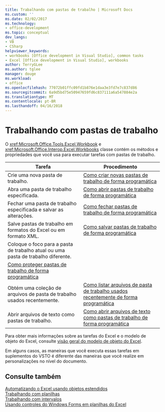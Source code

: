 ```yaml
---
title: Trabalhando com pastas de trabalho | Microsoft Docs
ms.custom: ''
ms.date: 02/02/2017
ms.technology:
- office-development
ms.topic: conceptual
dev_langs:
- VB
- CSharp
helpviewer_keywords:
- workbooks [Office development in Visual Studio], common tasks
- Excel [Office development in Visual Studio], workbooks
author: TerryGLee
ms.author: tglee
manager: douge
ms.workload:
- office
ms.openlocfilehash: 77072b01ffc09fd1b876e1daa3e3fd7e7c837d86
ms.sourcegitcommit: 6a9d5bd75e50947659fd6c837111a6a547884e2a
ms.translationtype: MT
ms.contentlocale: pt-BR
ms.lasthandoff: 04/16/2018
---
```

# <a name="working-with-workbooks"></a>Trabalhando com pastas de trabalho
  O <xref:Microsoft.Office.Tools.Excel.Workbook> e <xref:Microsoft.Office.Interop.Excel.Workbooks> classe contém os métodos e propriedades que você usa para executar tarefas com pastas de trabalho.  
  
|Tarefa|Procedimento|  
|----------|---------------|  
|Crie uma nova pasta de trabalho.|[Como criar novas pastas de trabalho de forma programática](../vsto/how-to-programmatically-create-new-workbooks.md)|  
|Abra uma pasta de trabalho especificada.|[Como abrir pastas de trabalho de forma programática](../vsto/how-to-programmatically-open-workbooks.md)|  
|Fechar uma pasta de trabalho especificada e salvar as alterações.|[Como fechar pastas de trabalho de forma programática](../vsto/how-to-programmatically-close-workbooks.md)|  
|Salve pastas de trabalho em formatos do Excel ou em formato XML.|[Como salvar pastas de trabalho de forma programática](../vsto/how-to-programmatically-save-workbooks.md)|  
|Coloque o foco para a pasta de trabalho atual ou uma pasta de trabalho diferente.|  
|[Como proteger pastas de trabalho de forma programática](../vsto/how-to-programmatically-protect-workbooks.md)|  
|Obtém uma coleção de arquivos de pasta de trabalho usados recentemente.|[Como listar arquivos de pasta de trabalho usados recentemente de forma programática](../vsto/how-to-programmatically-list-recently-used-workbook-files.md)|  
|Abrir arquivos de texto como pastas de trabalho.|[Como abrir arquivos de texto como pastas de trabalho de forma programática](../vsto/how-to-programmatically-open-text-files-as-workbooks.md)|  
  
 Para obter mais informações sobre as tarefas do Excel e o modelo de objeto do Excel, consulte [visão geral do modelo de objeto do Excel](../vsto/excel-object-model-overview.md).  
  
 Em alguns casos, as maneiras que você executa essas tarefas em suplementos do VSTO é diferente das maneiras que você realize em personalizações no nível do documento.  
  
## <a name="see-also"></a>Consulte também  
 [Automatizando o Excel usando objetos estendidos](../vsto/automating-excel-by-using-extended-objects.md)   
 [Trabalhando com planilhas](../vsto/working-with-worksheets.md)   
 [Trabalhando com intervalos](../vsto/working-with-ranges.md)   
 [Usando controles do Windows Forms em planilhas do Excel](../vsto/using-windows-forms-controls-on-excel-worksheets.md)  
  
  